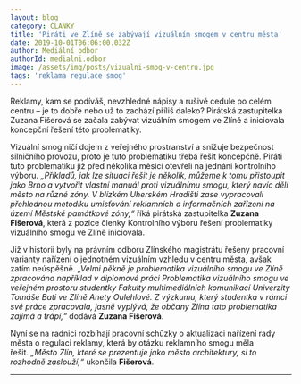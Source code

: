 ```yaml
---
layout: blog
category: CLANKY
title: 'Piráti ve Zlíně se zabývají vizuálním smogem v centru města'
date: 2019-10-01T06:06:00.032Z
author: Mediální odbor
authorId: medialni.odbor
image: /assets/img/posts/vizualni-smog-v-centru.jpg
tags: 'reklama regulace smog'
---
```


Reklamy, kam se podíváš, nevzhledné nápisy a rušivé cedule po celém centru – je to dobře nebo už to zachází příliš daleko? Pirátská zastupitelka Zuzana Fišerová se začala zabývat vizuálním smogem ve Zlíně a iniciovala koncepční řešení této problematiky.

Vizuální smog ničí dojem z veřejného prostranství a snižuje bezpečnost silničního provozu, proto je tuto problematiku třeba řešit koncepčně. Piráti tuto problematiku již před několika měsíci otevřeli na jednání kontrolního výboru. *„Příkladů, jak lze situaci řešit je několik, můžeme k tomu přistoupit jako Brno a vytvořit vlastní manuál proti vizuálnímu smogu, který navíc dělí město na různé zóny. V blízkém Uherském Hradišti zase vypracovali přehlednou metodiku umisťování reklamních a informačních zařízení na území Městské památkové zóny,“* říká pirátská zastupitelka **Zuzana Fišerová**, která z pozice členky Kontrolního výboru řešení problematiky vizuálního smogu ve Zlíně iniciovala.

Již v historii byly na právním odboru Zlínského magistrátu řešeny pracovní varianty nařízení o jednotném vizuálním vzhledu v centru města, avšak zatím neúspěšně. *„Velmi pěkně je problematika vizuálního smogu ve Zlíně zpracována například v diplomové práci Problematika vizuálního smogu ve veřejném prostoru studentky Fakulty multimediálních komunikací Univerzity Tomáše Bati ve Zlíně Anety Oulehlové. Z výzkumu, který studentka v rámci své práce zpracovala, jasně vyplývá, že občany Zlína tato problematika zajímá a trápí,“* dodává **Zuzana Fišerová**.

Nyní se na radnici rozbíhají pracovní schůzky o aktualizaci nařízení rady města o regulaci reklamy, která by otázku reklamního smogu měla řešit. *„Město Zlín, které se prezentuje jako město architektury, si to rozhodně zaslouží,“* ukončila **Fišerová**. 

- - -

